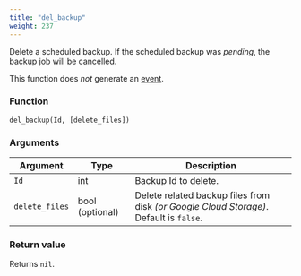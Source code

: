 ```yaml
---
title: "del_backup"
weight: 237
---
```



Delete a scheduled backup. If the scheduled backup was *pending*, the backup job will be cancelled.

This function does *not* generate an [event](../../overview/events).

### Function

`del_backup(Id, [delete_files])`

### Arguments

Argument | Type | Description
--------- | ----------- | -----------
`Id` | int | Backup Id to delete.
`delete_files` | bool (optional) | Delete related backup files from disk *(or Google Cloud Storage)*. Default is `false`.

### Return value

Returns `nil`.
